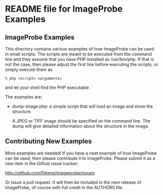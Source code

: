 # README file for ImageProbe Examples

## ImageProbe Examples

This directory contains various examples of how ImageProbe can be used in
small scripts.  The scripts are meant to be executed from the command
line and they assume that you have PHP installed as /usr/bin/php.  If
that is not the case, then please adjust the first line before
executing the scripts, or simply execute them as

```
% php <script> <arguments>
```

and let your shell find the PHP executable.

The examples are:

* dump-image.php: a simple script that will load an image and show the
  structure.

  A JPEG or TIFF image should be specified on the command line.  The
  dump will give detailed information about the structure in the
  image.

## Contributing New Examples

More examples are needed!  If you have a neat example of how ImageProbe can
be used, then please contribute it to ImageProbe.  Please submit it as a new
item in the Github issue tracker:

  http://github.com/fileeye/imageprobe/issues

Or issue a pull request. It will then be included in the next release
of ImageProbe, of course with full credit in the AUTHORS file.
